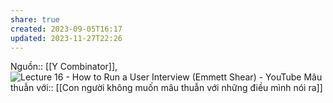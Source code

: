 ```yaml
---
share: true
created: 2023-09-05T16:17
updated: 2023-11-27T22:26
---
```

Nguồn:: [[Y Combinator]], ![Lecture 16 - How to Run a User Interview (Emmett Shear) - YouTube](https://www.youtube.com/watch?v=qAws7eXItMk)
Mâu thuẫn với:: [[Con người không muốn mâu thuẫn với những điều mình nói ra]] 